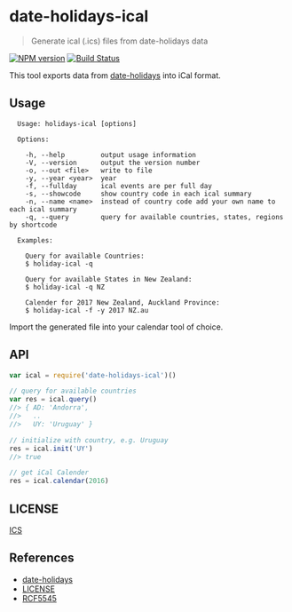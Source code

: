 # date-holidays-ical

> Generate ical (.ics) files from date-holidays data

[![NPM version](https://badge.fury.io/js/date-holidays-ical.svg)](https://www.npmjs.com/package/date-holidays-ical/)
[![Build Status](https://github.com/commenthol/date-holidays-ical/workflows/CI/badge.svg?branch=master&event=push)](https://github.com/commenthol/date-holidays-ical/actions/workflows/ci.yml?query=branch%3Amaster)


This tool exports data from [date-holidays][] into iCal format.

## Usage

```
  Usage: holidays-ical [options]

  Options:

    -h, --help         output usage information
    -V, --version      output the version number
    -o, --out <file>   write to file
    -y, --year <year>  year
    -f, --fullday      ical events are per full day
    -s, --showcode     show country code in each ical summary
    -n, --name <name>  instead of country code add your own name to each ical summary
    -q, --query        query for available countries, states, regions by shortcode

  Examples:

    Query for available Countries:
    $ holiday-ical -q

    Query for available States in New Zealand:
    $ holiday-ical -q NZ

    Calender for 2017 New Zealand, Auckland Province:
    $ holiday-ical -f -y 2017 NZ.au
```

Import the generated file into your calendar tool of choice.

## API

```js
var ical = require('date-holidays-ical')()

// query for available countries
var res = ical.query()
//> { AD: 'Andorra',
//>   ..
//>   UY: 'Uruguay' }

// initialize with country, e.g. Uruguay
res = ical.init('UY')
//> true

// get iCal Calender
res = ical.calendar(2016)
```

## LICENSE

[ICS][LICENSE]

## References

<!-- !ref -->

* [date-holidays][date-holidays]
* [LICENSE][LICENSE]
* [RCF5545][RCF5545]

<!-- ref! -->

[date-holidays]: https://github.com/commenthol/date-holidays
[RCF5545]: https://tools.ietf.org/html/rfc5545
[LICENSE]: ./LICENSE
